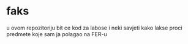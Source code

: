 # faks
u ovom repozitoriju bit ce kod za labose i neki savjeti kako lakse proci predmete koje sam ja polagao na FER-u

